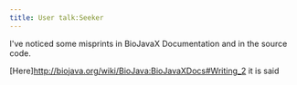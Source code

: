```yaml
---
title: User talk:Seeker
---
```


I've noticed some misprints in BioJavaX Documentation and in the source
code.

[Here]<http://biojava.org/wiki/BioJava:BioJavaXDocs#Writing_2> it is
said
